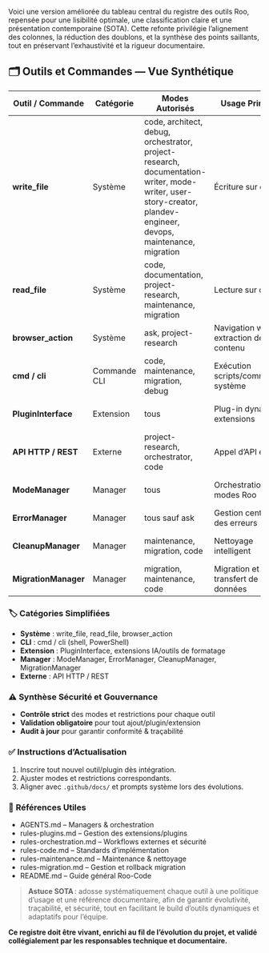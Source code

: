 Voici une version améliorée du tableau central du registre des outils Roo, repensée pour une lisibilité optimale, une classification claire et une présentation contemporaine (SOTA). Cette refonte privilégie l’alignement des colonnes, la réduction des doublons, et la synthèse des points saillants, tout en préservant l’exhaustivité et la rigueur documentaire.

## 🗂️ Outils et Commandes — Vue Synthétique

| **Outil / Commande**   | **Catégorie**      | **Modes Autorisés**                                                     | **Usage Principal**                     | **Restrictions**                          | **Références**                      |
|------------------------|--------------------|-------------------------------------------------------------------------|------------------------------------------|--------------------------------------------|--------------------------------------|
| **write_file**         | Système            | code, architect, debug, orchestrator, project-research, documentation-writer, mode-writer, user-story-creator, plandev-engineer, devops, maintenance, migration | Écriture sur disque                      | Non disponible en mode ask                | .roo/system-prompt-*                |
| **read_file**          | Système            | code, documentation, project-research, maintenance, migration           | Lecture sur disque                       | Non dispo en ask, orchestrator             | .roo/system-prompt-*                |
| **browser_action**     | Système            | ask, project-research                                                   | Navigation web, extraction de contenu    | Fermeture automatique, accès limité        | .roo/system-prompt-*                |
| **cmd / cli**          | Commande CLI       | code, maintenance, migration, debug                                      | Exécution scripts/commandes système      | Restriction droits, dry-run conseillé      | .roo/rules/rules-code.md            |
| **PluginInterface**    | Extension          | tous                                                                    | Plug-in dynamique, extensions            | Validation & sécurité                         | AGENTS.md, rules-plugins.md          |
| **API HTTP / REST**    | Externe            | project-research, orchestrator, code                                     | Appel d’API externe                      | Revue de sécurité requise                  | .roo/rules/rules-orchestration.md    |
| **ModeManager**        | Manager            | tous                                                                    | Orchestration des modes Roo              | Accès limité selon contexte                | AGENTS.md, rules-agents.md           |
| **ErrorManager**       | Manager            | tous sauf ask                                                           | Gestion centralisée des erreurs          | Inaccessible en mode ask                   | AGENTS.md, rules-code.md             |
| **CleanupManager**     | Manager            | maintenance, migration, code                                            | Nettoyage intelligent                    | Préconisation dry-run                      | AGENTS.md, rules-maintenance.md       |
| **MigrationManager**   | Manager            | migration, maintenance, code                                            | Migration et transfert de données        | Fonctionnalité rollback possible           | AGENTS.md, rules-migration.md        |

### 🏷️ **Catégories Simplifiées**

- **Système** : write_file, read_file, browser_action
- **CLI** : cmd / cli (shell, PowerShell)
- **Extension** : PluginInterface, extensions IA/outils de formatage
- **Manager** : ModeManager, ErrorManager, CleanupManager, MigrationManager
- **Externe** : API HTTP / REST

### ⚠️ **Synthèse Sécurité et Gouvernance**

- **Contrôle strict** des modes et restrictions pour chaque outil
- **Validation obligatoire** pour tout ajout/plugin/extension
- **Audit à jour** pour garantir conformité & traçabilité

### ✅ **Instructions d’Actualisation**

1. Inscrire tout nouvel outil/plugin dès intégration.
2. Ajuster modes et restrictions correspondants.
3. Aligner avec `.github/docs/` et prompts système lors des évolutions.

### 📑 **Références Utiles**

- AGENTS.md – Managers & orchestration
- rules-plugins.md – Gestion des extensions/plugins
- rules-orchestration.md – Workflows externes et sécurité
- rules-code.md – Standards d’implémentation
- rules-maintenance.md – Maintenance & nettoyage
- rules-migration.md – Gestion et rollback migration
- README.md – Guide général Roo-Code

> **Astuce SOTA** : adosse systématiquement chaque outil à une politique d’usage et une référence documentaire, afin de garantir évolutivité, traçabilité, et sécurité, tout en facilitant le build d’outils dynamiques et adaptatifs pour l’équipe.

**Ce registre doit être vivant, enrichi au fil de l’évolution du projet, et validé collégialement par les responsables technique et documentaire.**